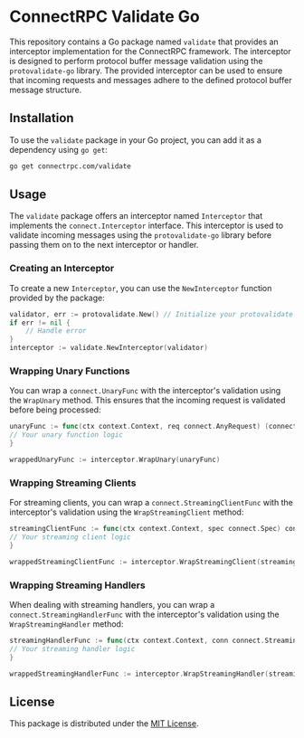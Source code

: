 # ConnectRPC Validate Go

This repository contains a Go package named `validate` that provides an
interceptor implementation for the ConnectRPC framework. The interceptor is
designed to perform protocol buffer message validation using
the `protovalidate-go` library. The provided interceptor can be used to ensure
that incoming requests and messages adhere to the defined protocol buffer
message structure.

## Installation

To use the `validate` package in your Go project, you can add it as a dependency
using `go get`:

```bash
go get connectrpc.com/validate
```

## Usage

The `validate` package offers an interceptor named `Interceptor` that implements
the `connect.Interceptor` interface. This interceptor is used to validate
incoming messages using the `protovalidate-go` library before passing them on to
the next interceptor or handler.

### Creating an Interceptor

To create a new `Interceptor`, you can use the `NewInterceptor` function
provided by the package:

```go
validator, err := protovalidate.New() // Initialize your protovalidate validator
if err != nil {
    // Handle error
}
interceptor := validate.NewInterceptor(validator)
```

### Wrapping Unary Functions

You can wrap a `connect.UnaryFunc` with the interceptor's validation using
the `WrapUnary` method. This ensures that the incoming request is validated
before being processed:

```go
unaryFunc := func(ctx context.Context, req connect.AnyRequest) (connect.AnyResponse, error) {
// Your unary function logic
}

wrappedUnaryFunc := interceptor.WrapUnary(unaryFunc)
```

### Wrapping Streaming Clients

For streaming clients, you can wrap a `connect.StreamingClientFunc` with the
interceptor's validation using the `WrapStreamingClient` method:

```go
streamingClientFunc := func(ctx context.Context, spec connect.Spec) connect.StreamingClientConn {
// Your streaming client logic
}

wrappedStreamingClientFunc := interceptor.WrapStreamingClient(streamingClientFunc)
```

### Wrapping Streaming Handlers

When dealing with streaming handlers, you can wrap
a `connect.StreamingHandlerFunc` with the interceptor's validation using
the `WrapStreamingHandler` method:

```go
streamingHandlerFunc := func(ctx context.Context, conn connect.StreamingHandlerConn) error {
// Your streaming handler logic
}

wrappedStreamingHandlerFunc := interceptor.WrapStreamingHandler(streamingHandlerFunc)
```

## License

This package is distributed under the [MIT License](LICENSE).

